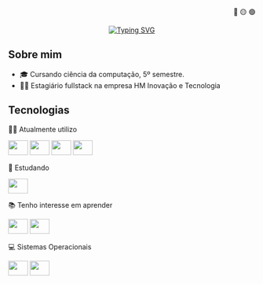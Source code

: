 <p align="right">🔴 🟡 🟢</p>
<p align="center">
  <a href="https://git.io/typing-svg"><img src="https://readme-typing-svg.demolab.com?font=JetBrains+Mono&pause=1000&color=000000&center=true&vCenter=true&repeat=false&width=435&lines=Gabriel+de+Freitas+Rodrigues" alt="Typing SVG" /></a>
</p>

## Sobre mim
  - 🎓 Cursando ciência da computação, 5º semestre.
  - 👨‍💼 Estagiário fullstack na empresa HM Inovação e Tecnologia

## Tecnologias
  👩‍💻 Atualmente utilizo
  <div style="display: inline_block;">
    <img height="30" width="40" src="https://cdn.jsdelivr.net/gh/devicons/devicon/icons/java/java-original.svg" />
    <img height="30" width="40" src="https://cdn.jsdelivr.net/gh/devicons/devicon/icons/postgresql/postgresql-original.svg" />
    <img height="30" width="40" src="https://cdn.jsdelivr.net/gh/devicons/devicon/icons/html5/html5-original.svg" />
    <img height="30" width="40" src="https://cdn.jsdelivr.net/gh/devicons/devicon/icons/css3/css3-original.svg" />
  </div>
  
  📖 Estudando
  <div style="display: inline_block;">
    <img height="30" width="40" src="https://cdn.jsdelivr.net/gh/devicons/devicon/icons/rust/rust-plain.svg" />  
  </div>
  
  📚 Tenho interesse em aprender
  <div style="display: inline_block">
    <img height="30" width="40" src="https://cdn.jsdelivr.net/gh/devicons/devicon/icons/csharp/csharp-original.svg" />
    <img height="30" width="40" src="https://cdn.jsdelivr.net/gh/devicons/devicon/icons/react/react-original-wordmark.svg" />
  </div>
  
  💻 Sistemas Operacionais
  <div style="display: inline_block;">
    <img height="30" width="40" src="https://www.svgrepo.com/show/22736/windows.svg" />
    <img height="30" width="40" src="https://cdn.jsdelivr.net/gh/devicons/devicon/icons/linux/linux-original.svg" />
  </div>
